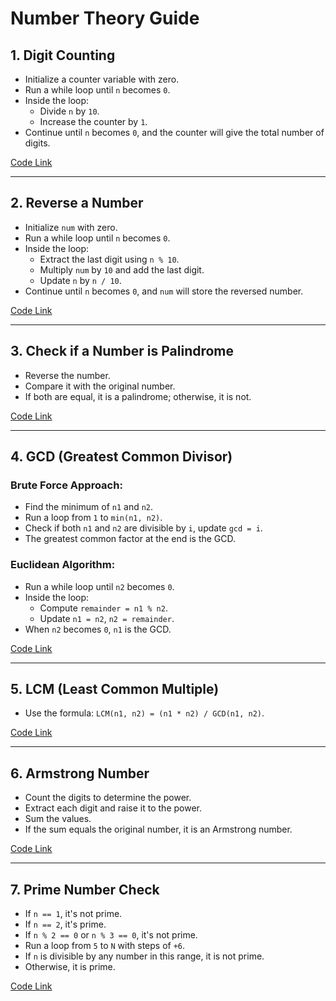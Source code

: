 # Number Theory Guide

## 1. Digit Counting
- Initialize a counter variable with zero.
- Run a while loop until `n` becomes `0`.
- Inside the loop:
  - Divide `n` by `10`.
  - Increase the counter by `1`.
- Continue until `n` becomes `0`, and the counter will give the total number of digits.

[Code Link](./digitCounting.cpp)

---

## 2. Reverse a Number
- Initialize `num` with zero.
- Run a while loop until `n` becomes `0`.
- Inside the loop:
  - Extract the last digit using `n % 10`.
  - Multiply `num` by `10` and add the last digit.
  - Update `n` by `n / 10`.
- Continue until `n` becomes `0`, and `num` will store the reversed number.

[Code Link](./reverseNumber.cpp)

---

## 3. Check if a Number is Palindrome
- Reverse the number.
- Compare it with the original number.
- If both are equal, it is a palindrome; otherwise, it is not.

[Code Link](./isNumPalindrome.cpp)

---

## 4. GCD (Greatest Common Divisor)
### Brute Force Approach:
- Find the minimum of `n1` and `n2`.
- Run a loop from `1` to `min(n1, n2)`.
- Check if both `n1` and `n2` are divisible by `i`, update `gcd = i`.
- The greatest common factor at the end is the GCD.

### Euclidean Algorithm:
- Run a while loop until `n2` becomes `0`.
- Inside the loop:
  - Compute `remainder = n1 % n2`.
  - Update `n1 = n2`, `n2 = remainder`.
- When `n2` becomes `0`, `n1` is the GCD.

[Code Link](./gcd.cpp)

---

## 5. LCM (Least Common Multiple)
- Use the formula: `LCM(n1, n2) = (n1 * n2) / GCD(n1, n2)`.

[Code Link](./lcm.cpp)

---

## 6. Armstrong Number
- Count the digits to determine the power.
- Extract each digit and raise it to the power.
- Sum the values.
- If the sum equals the original number, it is an Armstrong number.

[Code Link](./amstrong.cpp)

---

## 7. Prime Number Check
- If `n == 1`, it's not prime.
- If `n == 2`, it's prime.
- If `n % 2 == 0` or `n % 3 == 0`, it's not prime.
- Run a loop from `5` to `N` with steps of `+6`.
- If `n` is divisible by any number in this range, it is not prime.
- Otherwise, it is prime.

[Code Link](./amstrong.cpp)

